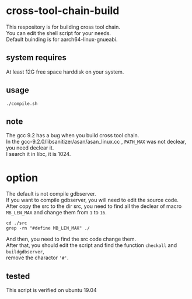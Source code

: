 # cross-tool-chain-build

This respository is for building cross tool chain.  
You can edit the shell script for your needs.  
Default buinding is for aarch64-linux-gnueabi.
## system requires
At least 12G free space harddisk on your system.
## usage
```shell
./compile.sh
```
## note
The gcc 9.2 has a bug when you build cross tool chain.  
In the gcc-9.2.0/libsanitizer/asan/asan_linux.cc , `PATH_MAX` was not declear, you need declear it.  
I search it in libc, it is 1024.

# option
The default is not compile gdbserver.  
If you want to compile gdbserver, you will need to edit the source code.  
After copy the src to the dir src, you need to find all the declear of macro `MB_LEN_MAX` and change them from `1` to `16`.  
```shell
cd ./src
grep -rn "#define MB_LEN_MAX" ./
```
And then, you need to find the src code change them.   
After that, you should edit the script and find the function `checkall` and `buildgdbserver`,   
remove the charactor  `'#'`.   
## tested
This script is verified on ubuntu 19.04
